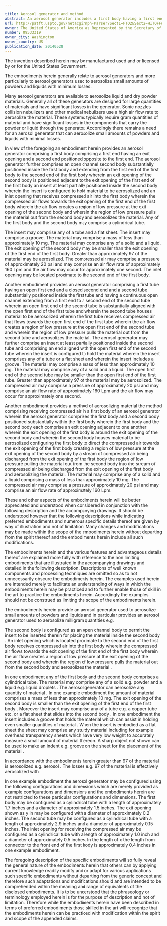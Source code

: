 ```yaml
---

title: Aerosol generator and method
abstract: An aerosol generator includes a first body having a first end including an exit opening, and an oppositely positioned second end. An open channel second body is substantially positioned inside the first body and extends from the first end to the second end of the first body. An exit opening of the second body is positioned adjacent to the exit opening of the first end of the first body. An insert, which holds material to be aerosolized, is at least partially positioned inside the second body. An inlet opening receives compressed air into the first body. The compressed air flows towards the exit opening of the first end of the first body. The air flow creates a region of low pressure at the exit opening of the second body. The region of low pressure pulls the material out from the second body and aerosolizes the material. The aerosol generator is particularly effective in generating aerosols from small amounts of solid and liquid materials with minimal losses of material.
url: http://patft.uspto.gov/netacgi/nph-Parser?Sect1=PTO2&Sect2=HITOFF&p=1&u=%2Fnetahtml%2FPTO%2Fsearch-adv.htm&r=1&f=G&l=50&d=PALL&S1=09533319&OS=09533319&RS=09533319
owner: The United States of America as Represented by the Secretary of the Army
number: 09533319
owner_city: Washington
owner_country: US
publication_date: 20140528
---
```

The invention described herein may be manufactured used and or licensed by or for the United States Government.

The embodiments herein generally relate to aerosol generators and more particularly to aerosol generators used to aerosolize small amounts of powders and liquids with minimum losses.

Many aerosol generators are available to aerosolize liquid and dry powder materials. Generally all of these generators are designed for large quantities of materials and have significant losses in the generator. Sonic nozzles collision nebulizers and other medical nebulizers use a high air flow rate to aerosolize the material. These systems typically require gram quantities of material and have significant losses in the components that carry the powder or liquid through the generator. Accordingly there remains a need for an aerosol generator that can aerosolize small amounts of powders and liquids with minimal losses.

In view of the foregoing an embodiment herein provides an aerosol generator comprising a first body comprising a first end having an exit opening and a second end positioned opposite to the first end. The aerosol generator further comprises an open channel second body substantially positioned inside the first body and extending from the first end of the first body to the second end of the first body wherein an exit opening of the second body is positioned adjacent to the exit opening of the first end of the first body an insert at least partially positioned inside the second body wherein the insert is configured to hold material to be aerosolized and an inlet opening that receives compressed air into the first body wherein the compressed air flows towards the exit opening of the first end of the first body wherein the air flow creates a region of low pressure at the exit opening of the second body and wherein the region of low pressure pulls the material out from the second body and aerosolizes the material. Any of the first body and the second body may comprise a cylindrical tube.

The insert may comprise any of a tube and a flat sheet. The insert may comprise a groove. The material may comprise a mass of less than approximately 10 mg. The material may comprise any of a solid and a liquid. The exit opening of the second body may be smaller than the exit opening of the first end of the first body. Greater than approximately 97 of the material may be aerosolized. The compressed air may comprise a pressure of approximately 20 psi and may comprise an air flow rate of approximately 160 Lpm and the air flow may occur for approximately one second. The inlet opening may be located proximate to the second end of the first body.

Another embodiment provides an aerosol generator comprising a first tube having an open first end and a closed second end and a second tube substantially positioned inside the first tube and having a continuous open channel extending from a first end to a second end of the second tube wherein an open first end of the second tube is substantially aligned with the open first end of the first tube and wherein the second tube houses material to be aerosolized wherein the first tube receives compressed air that flows towards the open first end of the first tube wherein the air flow creates a region of low pressure at the open first end of the second tube and wherein the region of low pressure pulls the material out from the second tube and aerosolizes the material. The aerosol generator may further comprise an insert at least partially positioned inside the second tube and comprising an end aligned with the open first end of the second tube wherein the insert is configured to hold the material wherein the insert comprises any of a tube or a flat sheet and wherein the insert includes a groove. The material may comprise a mass of less than approximately 10 mg. The material may comprise any of a solid and a liquid. The open first end of the second tube may be smaller than the open first end of the first tube. Greater than approximately 97 of the material may be aerosolized. The compressed air may comprise a pressure of approximately 20 psi and may comprise an air flow rate of approximately 160 Lpm and the air flow may occur for approximately one second.

Another embodiment provides a method of aerosolizing material the method comprising receiving compressed air in a first body of an aerosol generator wherein the aerosol generator comprises the first body and a second body positioned substantially within the first body wherein the first body and the second body each comprise an exit opening adjacent to one another wherein the exit opening of the first body is around the exit opening of the second body and wherein the second body houses material to be aerosolized configuring the first body to direct the compressed air towards the exit opening of the first body creating a region of low pressure at the exit opening of the second body by a stream of compressed air being discharged from the exit opening of the first body the region of low pressure pulling the material out from the second body into the stream of compressed air being discharged from the exit opening of the first body and aerosolizing the material. The material may comprise any of a solid and a liquid comprising a mass of less than approximately 10 mg. The compressed air may comprise a pressure of approximately 20 psi and may comprise an air flow rate of approximately 160 Lpm.

These and other aspects of the embodiments herein will be better appreciated and understood when considered in conjunction with the following description and the accompanying drawings. It should be understood however that the following descriptions while indicating preferred embodiments and numerous specific details thereof are given by way of illustration and not of limitation. Many changes and modifications may be made within the scope of the embodiments herein without departing from the spirit thereof and the embodiments herein include all such modifications.

The embodiments herein and the various features and advantageous details thereof are explained more fully with reference to the non limiting embodiments that are illustrated in the accompanying drawings and detailed in the following description. Descriptions of well known components and processing techniques are omitted so as to not unnecessarily obscure the embodiments herein. The examples used herein are intended merely to facilitate an understanding of ways in which the embodiments herein may be practiced and to further enable those of skill in the art to practice the embodiments herein. Accordingly the examples should not be construed as limiting the scope of the embodiments herein.

The embodiments herein provide an aerosol generator used to aerosolize small amounts of powders and liquids and in particular provides an aerosol generator used to aerosolize milligram quantities e.g. 

The second body is configured as an open channel body to permit the insert to be inserted therein for placing the material inside the second body . An inlet opening which is located proximate to the second end of the first body receives compressed air into the first body wherein the compressed air flows towards the exit opening of the first end of the first body wherein the air flow creates a region of low pressure at the exit opening of the second body and wherein the region of low pressure pulls the material out from the second body and aerosolizes the material .

In one embodiment any of the first body and the second body comprises a cylindrical tube. The material may comprise any of a solid e.g. powder and a liquid e.g. liquid droplets . The aerosol generator can aerosolize any quantity of material . In one example embodiment the amount of material comprises a mass of less than approximately 10 mg. The exit opening of the second body is smaller than the exit opening of the first end of the first body . Moreover the insert may comprise any of a tube e.g. a copper tube etc. or a flat sheet that slides into the second body . In one embodiment the insert includes a groove that holds the material which can assist in holding even smaller quantities of material . When the insert is embodied as a flat sheet the sheet may comprise any sturdy material including for example overhead transparency sheets which have very low weight to accurately measure a small amount of material thereon. A sharp object not shown can be used to make an indent e.g. groove on the sheet for the placement of the material .

In accordance with the embodiments herein greater than 97 of the material is aerosolized e.g. aerosol . The losses e.g. 97 of the material is effectively aerosolized with 

In one example embodiment the aerosol generator may be configured using the following configurations and dimensions which are merely provided as example configurations and dimensions and the embodiments herein are not restricted to these particular configurations and dimensions. The first body may be configured as a cylindrical tube with a length of approximately 1.7 inches and a diameter of approximately 1.5 inches. The exit opening shown as y in may be configured with a diameter of approximately 0.2 inches. The second tube may be configured as a cylindrical tube with a length of approximately 2.9 inches and a diameter of approximately 0.15 inches. The inlet opening for receiving the compressed air may be configured as a cylindrical tube with a length of approximately 1.0 inch and a diameter of approximately 0.5 inches. In the length of x the length from connector to the front end of the first body is approximately 0.4 inches in one example embodiment.

The foregoing description of the specific embodiments will so fully reveal the general nature of the embodiments herein that others can by applying current knowledge readily modify and or adapt for various applications such specific embodiments without departing from the generic concept and therefore such adaptations and modifications should and are intended to be comprehended within the meaning and range of equivalents of the disclosed embodiments. It is to be understood that the phraseology or terminology employed herein is for the purpose of description and not of limitation. Therefore while the embodiments herein have been described in terms of preferred embodiments those skilled in the art will recognize that the embodiments herein can be practiced with modification within the spirit and scope of the appended claims.

